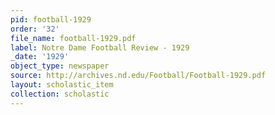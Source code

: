 ```yaml
---
pid: football-1929
order: '32'
file_name: football-1929.pdf
label: Notre Dame Football Review - 1929
_date: '1929'
object_type: newspaper
source: http://archives.nd.edu/Football/Football-1929.pdf
layout: scholastic_item
collection: scholastic
---
```

